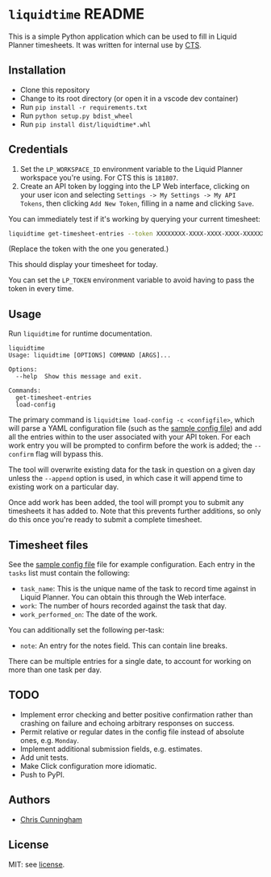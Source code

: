 # `liquidtime` README

This is a simple Python application which can be used to fill in Liquid Planner
timesheets. It was written for internal use by [CTS](https://cts.co).

## Installation

-   Clone this repository
-   Change to its root directory (or open it in a vscode dev container)
-   Run `pip install -r requirements.txt`
-   Run `python setup.py bdist_wheel`
-   Run `pip install dist/liquidtime*.whl`

## Credentials

1.  Set the `LP_WORKSPACE_ID` environment variable to the Liquid Planner
    workspace you're using. For CTS this is `181807`.
2.  Create an API token by logging into the LP Web interface, clicking on
    your user icon and selecting `Settings -> My Settings -> My API Tokens`,
    then clicking `Add New Token`, filling in a name and clicking `Save`.

You can immediately test if it's working by querying your current timesheet:

```bash
liquidtime get-timesheet-entries --token XXXXXXXX-XXXX-XXXX-XXXX-XXXXXXXXXXXX
```

(Replace the token with the one you generated.)

This should display your timesheet for today.

You can set the `LP_TOKEN` environment variable to avoid having to pass the
token in every time.

## Usage

Run `liquidtime` for runtime documentation.

```
liquidtime
Usage: liquidtime [OPTIONS] COMMAND [ARGS]...

Options:
  --help  Show this message and exit.

Commands:
  get-timesheet-entries
  load-config
```

The primary command is `liquidtime load-config -c <configfile>`, which will
parse a YAML configuration file (such as the
[sample config file](sample_config.yaml)) and add all the entries within to
the user associated with your API token. For each work entry you will be
prompted to confirm before the work is added; the `--confirm` flag will bypass
this.

The tool will overwrite existing data for the task in question on a given day
unless the `--append` option is used, in which case it will append time to
existing work on a particular day.

Once add work has been added, the tool will prompt you to submit any timesheets
it has added to. Note that this prevents further additions, so only do this
once you're ready to submit a complete timesheet.

## Timesheet files

See the [sample config file](sample_config.yaml) file for example
configuration. Each entry in the `tasks` list must contain the following:

-   `task_name`: This is the unique name of the task to record
    time against in Liquid Planner. You can obtain this through the Web
    interface.
-   `work`: The number of hours recorded against the task that day.
-   `work_performed_on`: The date of the work.

You can additionally set the following per-task:

-   `note`: An entry for the notes field. This can contain line breaks.

There can be multiple entries for a single date, to account for working on more
than one task per day.

## TODO

-   Implement error checking and better positive confirmation rather than
    crashing on failure and echoing arbitrary responses on success.
-   Permit relative or regular dates in the config file instead of absolute
    ones, e.g. `Monday`.
-   Implement additional submission fields, e.g. estimates.
-   Add unit tests.
-   Make Click configuration more idiomatic.
-   Push to PyPI.

## Authors

-   [Chris Cunningham](mailto:chris.cunningham@cts.co)

## License

MIT: see [license](LICENSE).
